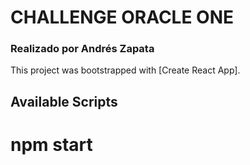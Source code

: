 
# CHALLENGE ORACLE ONE 

### Realizado por Andrés Zapata


This project was bootstrapped with [Create React App].

## Available Scripts

# npm start
